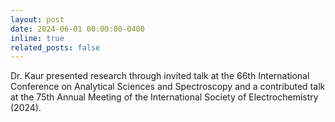 ```yaml
---
layout: post
date: 2024-06-01 00:00:00-0400
inline: true
related_posts: false
---
```


Dr. Kaur presented research through invited talk at the 66th International Conference on Analytical Sciences and Spectroscopy and a contributed talk at the 75th Annual Meeting of the International Society of Electrochemistry (2024).
